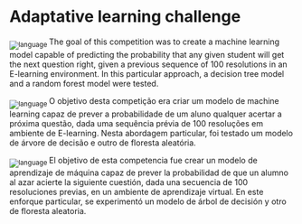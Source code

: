 # Adaptative learning challenge

<sub>![language](https://img.shields.io/badge/EN-blue.svg) </sub>
The goal of this competition was to create a machine learning model capable of predicting the probability that any given student will get the next question right, given a previous sequence of 100 resolutions in an E-learning environment. In this particular approach, a decision tree model and a random forest model were tested.

<sub> ![language](https://img.shields.io/badge/PT-green.svg) </sub>
O objetivo desta competição era criar um modelo de machine learning capaz de prever a probabilidade de um aluno qualquer acertar a próxima questão, dada uma sequência prévia de 100 resoluções em ambiente de E-learning. Nesta abordagem particular, foi testado um modelo de árvore de decisão e outro de floresta aleatória.

<sub> ![language](https://img.shields.io/badge/ES-red.svg) </sub>
El objetivo de esta competencia fue crear un modelo de aprendizaje de máquina capaz de prever la probabilidad de que un alumno al azar acierte la siguiente cuestión, dada una secuencia de 100 resoluciones previas, en un ambiente de aprendizaje virtual. En este enforque particular, se experimentó un modelo de árbol de decisión y otro de floresta aleatoria.
